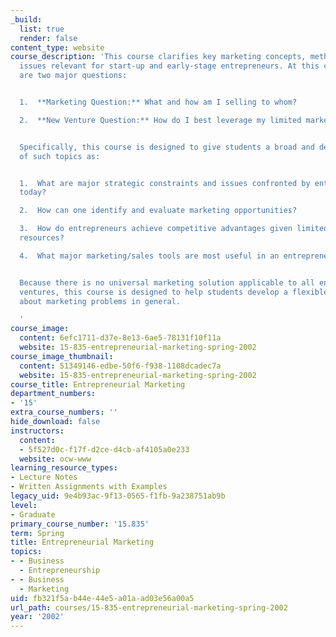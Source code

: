 ```yaml
---
_build:
  list: true
  render: false
content_type: website
course_description: 'This course clarifies key marketing concepts, methods, and strategic
  issues relevant for start-up and early-stage entrepreneurs. At this course, there
  are two major questions:


  1.  **Marketing Question:** What and how am I selling to whom?

  2.  **New Venture Question:** How do I best leverage my limited marketing recourses?


  Specifically, this course is designed to give students a broad and deep understanding
  of such topics as:


  1.  What are major strategic constraints and issues confronted by entrepreneurs
  today?

  2.  How can one identify and evaluate marketing opportunities?

  3.  How do entrepreneurs achieve competitive advantages given limited marketing
  resources?

  4.  What major marketing/sales tools are most useful in an entrepreneurial setting?


  Because there is no universal marketing solution applicable to all entrepreneurial
  ventures, this course is designed to help students develop a flexible way of thinking
  about marketing problems in general.

  '
course_image:
  content: 6efc1711-d37e-8e13-6ae5-78131f10f11a
  website: 15-835-entrepreneurial-marketing-spring-2002
course_image_thumbnail:
  content: 51349146-edbe-50f6-f938-1108dcadec7a
  website: 15-835-entrepreneurial-marketing-spring-2002
course_title: Entrepreneurial Marketing
department_numbers:
- '15'
extra_course_numbers: ''
hide_download: false
instructors:
  content:
  - 5f527d0c-f17f-d2ce-d4cb-af4105a0e233
  website: ocw-www
learning_resource_types:
- Lecture Notes
- Written Assignments with Examples
legacy_uid: 9e4b93ac-9f13-0565-f1fb-9a238751ab9b
level:
- Graduate
primary_course_number: '15.835'
term: Spring
title: Entrepreneurial Marketing
topics:
- - Business
  - Entrepreneurship
- - Business
  - Marketing
uid: fb321f5a-b44e-44e5-a01a-ad03e56a00a5
url_path: courses/15-835-entrepreneurial-marketing-spring-2002
year: '2002'
---
```

